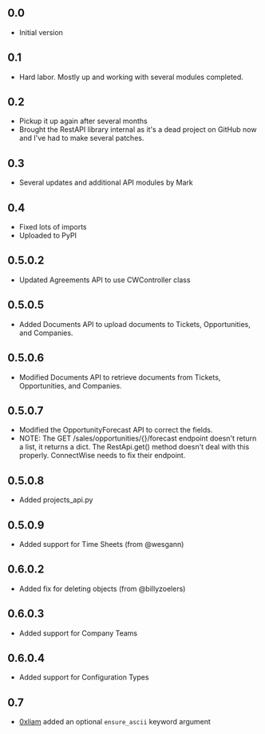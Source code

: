 0.0
---
-  Initial version

0.1
---
-  Hard labor. Mostly up and working with several modules completed.

0.2
---
- Pickup it up again after several months
- Brought the RestAPI library internal as it's a dead project on GitHub now and I've had to make several patches.

0.3
---
- Several updates and additional API modules by Mark

0.4
---
- Fixed lots of imports
- Uploaded to PyPI

0.5.0.2
---
- Updated Agreements API to use CWController class

0.5.0.5
---
- Added Documents API to upload documents to Tickets, Opportunities, and Companies.

0.5.0.6
---
- Modified Documents API to retrieve documents from Tickets, Opportunities, and Companies.

0.5.0.7
---
- Modified the OpportunityForecast API to correct the fields.
- NOTE: The GET /sales/opportunities/{}/forecast endpoint doesn't return a list, it returns a dict.  The RestApi.get() method doesn't deal with this properly.  ConnectWise needs to fix their endpoint.

0.5.0.8
---
- Added projects_api.py 

0.5.0.9
---
- Added support for Time Sheets (from @wesgann)

0.6.0.2
---
- Added fix for deleting objects (from @billyzoelers)

0.6.0.3
---
- Added support for Company Teams

0.6.0.4
---
- Added support for Configuration Types

0.7
---
- [0xliam](https://github.com/0xliam) added an optional ```ensure_ascii``` keyword argument